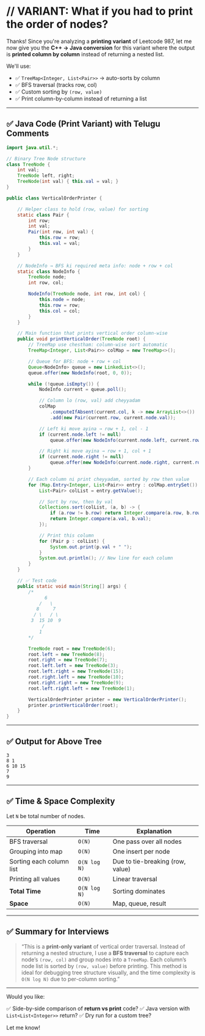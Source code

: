 # // VARIANT: What if you had to print the order of nodes?

Thanks! Since you're analyzing a **printing variant** of Leetcode 987, let me now give you the **C++ → Java conversion** for this variant where the output is **printed column by column** instead of returning a nested list.

We'll use:

* ✅ `TreeMap<Integer, List<Pair>>` → auto-sorts by column
* ✅ BFS traversal (tracks row, col)
* ✅ Custom sorting by `(row, value)`
* ✅ Print column-by-column instead of returning a list

---

## ✅ Java Code (Print Variant) with Telugu Comments

```java
import java.util.*;

// Binary Tree Node structure
class TreeNode {
    int val;
    TreeNode left, right;
    TreeNode(int val) { this.val = val; }
}

public class VerticalOrderPrinter {

    // Helper class to hold (row, value) for sorting
    static class Pair {
        int row;
        int val;
        Pair(int row, int val) {
            this.row = row;
            this.val = val;
        }
    }

    // NodeInfo → BFS ki required meta info: node + row + col
    static class NodeInfo {
        TreeNode node;
        int row, col;

        NodeInfo(TreeNode node, int row, int col) {
            this.node = node;
            this.row = row;
            this.col = col;
        }
    }

    // Main function that prints vertical order column-wise
    public void printVerticalOrder(TreeNode root) {
        // TreeMap use chestham: column-wise sort automatic
        TreeMap<Integer, List<Pair>> colMap = new TreeMap<>();

        // Queue for BFS: node + row + col
        Queue<NodeInfo> queue = new LinkedList<>();
        queue.offer(new NodeInfo(root, 0, 0));

        while (!queue.isEmpty()) {
            NodeInfo current = queue.poll();

            // Column lo (row, val) add cheyyadam
            colMap
                .computeIfAbsent(current.col, k -> new ArrayList<>())
                .add(new Pair(current.row, current.node.val));

            // Left ki move ayina → row + 1, col - 1
            if (current.node.left != null)
                queue.offer(new NodeInfo(current.node.left, current.row + 1, current.col - 1));

            // Right ki move ayina → row + 1, col + 1
            if (current.node.right != null)
                queue.offer(new NodeInfo(current.node.right, current.row + 1, current.col + 1));
        }

        // Each column ni print cheyyadam, sorted by row then value
        for (Map.Entry<Integer, List<Pair>> entry : colMap.entrySet()) {
            List<Pair> colList = entry.getValue();

            // Sort by row, then by val
            Collections.sort(colList, (a, b) -> {
                if (a.row != b.row) return Integer.compare(a.row, b.row);
                return Integer.compare(a.val, b.val);
            });

            // Print this column
            for (Pair p : colList) {
                System.out.print(p.val + " ");
            }
            System.out.println(); // New line for each column
        }
    }

    // ✅ Test code
    public static void main(String[] args) {
        /*
              6
            /   \
           8     7
          / \   / \
         3  15 10  9
             /
            1
        */

        TreeNode root = new TreeNode(6);
        root.left = new TreeNode(8);
        root.right = new TreeNode(7);
        root.left.left = new TreeNode(3);
        root.left.right = new TreeNode(15);
        root.right.left = new TreeNode(10);
        root.right.right = new TreeNode(9);
        root.left.right.left = new TreeNode(1);

        VerticalOrderPrinter printer = new VerticalOrderPrinter();
        printer.printVerticalOrder(root);
    }
}
```

---

## ✅ Output for Above Tree

```
3 
8 1 
6 10 15 
7 
9 
```

---

## ✅ Time & Space Complexity

Let `N` be total number of nodes.

| Operation                | Time         | Explanation                      |
| ------------------------ | ------------ | -------------------------------- |
| BFS traversal            | `O(N)`       | One pass over all nodes          |
| Grouping into map        | `O(N)`       | One insert per node              |
| Sorting each column list | `O(N log N)` | Due to tie-breaking (row, value) |
| Printing all values      | `O(N)`       | Linear traversal                 |
| **Total Time**           | `O(N log N)` | Sorting dominates                |
| **Space**                | `O(N)`       | Map, queue, result               |

---

## ✅ Summary for Interviews

> “This is a **print-only variant** of vertical order traversal. Instead of returning a nested structure, I use a **BFS traversal** to capture each node’s `(row, col)` and group nodes into a `TreeMap`. Each column’s node list is sorted by `(row, value)` before printing. This method is ideal for debugging tree structure visually, and the time complexity is `O(N log N)` due to per-column sorting.”

---

Would you like:

✅ Side-by-side comparison of **return vs print** code?
✅ Java version with `List<List<Integer>>` return?
✅ Dry run for a custom tree?

Let me know!
